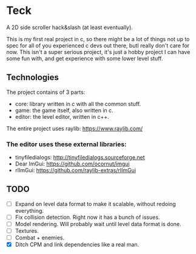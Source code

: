 # Teck
A 2D side scroller hack&slash (at least eventually).

This is my first real project in c, so there might be a lot of things not up to spec for all of you experienced c devs out there, butI really don't care for now. This isn't a super serious project, it's just a hobby project I can have some fun with, and get experience with some lower level stuff.

## Technologies

The project contains of 3 parts:
- core: library written in c with all the common stuff.
- game: the game itself, also written in c.
- editor: the level editor, written in c++.

The entire project uses raylib: https://www.raylib.com/

### The editor uses these external libraries:
- tinyfiledialogs: http://tinyfiledialogs.sourceforge.net
- Dear ImGui: https://github.com/ocornut/imgui
- rlImGui: https://github.com/raylib-extras/rlImGui

## TODO

- [ ] Expand on level data format to make it scalable, without redoing everything.
- [ ] Fix collision detection. Right now it has a bunch of issues.
- [ ] Model rendering. Will probably wait until level data format is done.
- [ ] Textures.
- [ ] Combat + enemies.
- [x] Ditch CPM and link dependencies like a real man.
